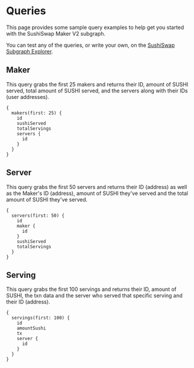 # Queries

This page provides some sample query examples to help get you started with the SushiSwap Maker V2 subgraph.

You can test any of the queries, or write your own, on the [SushiSwap Subgraph Explorer](https://thegraph.com/hosted-service/subgraph/zippoxer/sushiswap-subgraph-fork).

## Maker

This query grabs the first 25 makers and returns their ID, amount of SUSHI served, total amount of SUSHI served, and the servers along with their IDs (user addresses).

```
{
  makers(first: 25) {
    id
    sushiServed
    totalServings
    servers {
      id
    }
  }
}
```

## Server

This query grabs the first 50 servers and returns their ID (address) as well as the Maker's ID (address), amount of SUSHI they've served and the total amount of SUSHI they've served.

```
{
  servers(first: 50) {
    id
    maker {
      id
    }
    sushiServed
    totalServings
  }
}
```

## Serving

This query grabs the first 100 servings and returns their ID, amount of SUSHI, the txn data and the server who served that specific serving and their ID (address).

```
{
  servings(first: 100) {
    id
    amountSushi
    tx
    server {
      id
    }
  }
}
```
